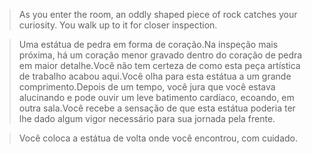 >As you enter the room, an oddly shaped piece of rock catches your curiosity. You walk up to it for closer inspection.  
  
> Uma estátua de pedra em forma de coração.Na inspeção mais próxima, há um coração menor gravado dentro do coração de pedra em maior detalhe.Você não tem certeza de como esta peça artística de trabalho acabou aqui.Você olha para esta estátua a um grande comprimento.Depois de um tempo, você jura que você estava alucinando e pode ouvir um leve batimento cardíaco, ecoando, em outra sala.Você recebe a sensação de que esta estátua poderia ter lhe dado algum vigor necessário para sua jornada pela frente.
  
> Você coloca a estátua de volta onde você encontrou, com cuidado.
